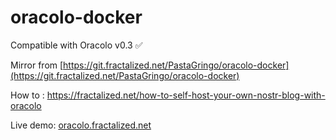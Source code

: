 # oracolo-docker

Compatible with Oracolo v0.3 ✅

Mirror from [https://git.fractalized.net/PastaGringo/oracolo-docker](https://git.fractalized.net/PastaGringo/oracolo-docker)

How to : https://fractalized.net/how-to-self-host-your-own-nostr-blog-with-oracolo 

Live demo: [oracolo.fractalized.net](https://oracolo.fractalized.net)